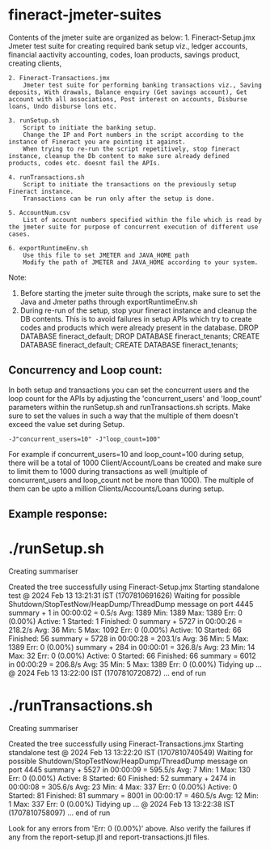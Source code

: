 # fineract-jmeter-suites

Contents of the jmeter suite are organized as below:
	1. Fineract-Setup.jmx
		Jmeter test suite for creating required bank setup viz., ledger accounts, financial aactivity accounting, codes, loan products, savings product, creating clients,  

	2. Fineract-Transactions.jmx
		Jmeter test suite for performing banking transactions viz., Saving deposits, With drawals, Balance enquiry (Get savings account), Get account with all associations, Post interest on accounts, Disburse loans, Undo disburse lons etc.

	3. runSetup.sh
		Script to initiate the banking setup.
		Change the IP and Port numbers in the script according to the instance of Fineract you are pointing it against. 
		When trying to re-run the script repetitively, stop fineract instance, cleanup the Db content to make sure already defined products, codes etc. doesnt fail the APIs.

	4. runTransactions.sh
		Script to initiate the transactions on the previously setup Fineract instance.
		Transactions can be run only after the setup is done.

	5. AccountNum.csv
		List of account numbers specified within the file which is read by the jmeter suite for purpose of concurrent execution of different use cases.

	6. exportRuntimeEnv.sh 
		Use this file to set JMETER and JAVA_HOME path
		Modify the path of JMETER and JAVA_HOME according to your system. 				


Note:

1. Before starting the jmeter suite through the scripts, make sure to set the Java and Jmeter paths through exportRuntimeEnv.sh
2. During re-run of the setup, stop your fineract instance and cleanup the DB contents. This is to avoid failures in setup APIs which try to create codes and products which were already present in the database.
	DROP DATABASE fineract_default; DROP DATABASE fineract_tenants;
	CREATE DATABASE fineract_default; CREATE DATABASE fineract_tenants;

Concurrency and Loop count:
---------------------------
In both setup and transactions you can set the concurrent users and the loop count for the APIs by adjusting the 'concurrent_users' and 'loop_count' parameters within the runSetup.sh and runTransactions.sh scripts.
Make sure to set the values in such a way that the multiple of them doesn't exceed the value set during Setup.

	-J"concurrent_users=10" -J"loop_count=100"

For example if concurrent_users=10 and loop_count=100 during setup, there will be a total of 1000 Client/Account/Loans be created and make sure to limit them to 1000 during transactions as well (multiple of concurrent_users and loop_count not be more than 1000).
The multiple of them can be upto a million Clients/Accounts/Loans during setup.

Example response:
-----------------


# ./runSetup.sh
Creating summariser <summary>
Created the tree successfully using Fineract-Setup.jmx
Starting standalone test @ 2024 Feb 13 13:21:31 IST (1707810691626)
Waiting for possible Shutdown/StopTestNow/HeapDump/ThreadDump message on port 4445
summary +      1 in 00:00:02 =    0.5/s Avg:  1389 Min:  1389 Max:  1389 Err:     0 (0.00%) Active: 1 Started: 1 Finished: 0
summary +   5727 in 00:00:26 =  218.2/s Avg:    36 Min:     5 Max:  1092 Err:     0 (0.00%) Active: 10 Started: 66 Finished: 56
summary =   5728 in 00:00:28 =  203.1/s Avg:    36 Min:     5 Max:  1389 Err:     0 (0.00%)
summary +    284 in 00:00:01 =  326.8/s Avg:    23 Min:    14 Max:    32 Err:     0 (0.00%) Active: 0 Started: 66 Finished: 66
summary =   6012 in 00:00:29 =  206.8/s Avg:    35 Min:     5 Max:  1389 Err:     0 (0.00%)
Tidying up ...    @ 2024 Feb 13 13:22:00 IST (1707810720872)
... end of run



# ./runTransactions.sh
Creating summariser <summary>
Created the tree successfully using Fineract-Transactions.jmx
Starting standalone test @ 2024 Feb 13 13:22:20 IST (1707810740549)
Waiting for possible Shutdown/StopTestNow/HeapDump/ThreadDump message on port 4445
summary +   5527 in 00:00:09 =  595.5/s Avg:     7 Min:     1 Max:   130 Err:     0 (0.00%) Active: 8 Started: 60 Finished: 52
summary +   2474 in 00:00:08 =  305.6/s Avg:    23 Min:     4 Max:   337 Err:     0 (0.00%) Active: 0 Started: 81 Finished: 81
summary =   8001 in 00:00:17 =  460.5/s Avg:    12 Min:     1 Max:   337 Err:     0 (0.00%)
Tidying up ...    @ 2024 Feb 13 13:22:38 IST (1707810758097)
... end of run


Look for any errors from 'Err:     0 (0.00%)'  above.
Also verify the failures if any from the report-setup.jtl and report-transactions.jtl files.


